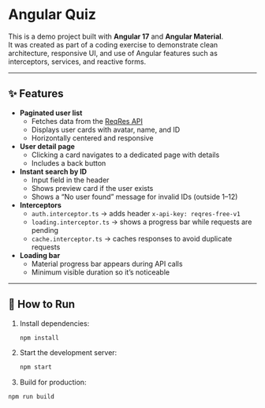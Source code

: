 # Angular Quiz

This is a demo project built with **Angular 17** and **Angular Material**.  
It was created as part of a coding exercise to demonstrate clean architecture, responsive UI, and use of Angular features such as interceptors, services, and reactive forms.

---

## ✨ Features

- **Paginated user list**
  - Fetches data from the [ReqRes API](https://reqres.in/api/users?page={page})
  - Displays user cards with avatar, name, and ID
  - Horizontally centered and responsive
- **User detail page**
  - Clicking a card navigates to a dedicated page with details
  - Includes a back button
- **Instant search by ID**
  - Input field in the header
  - Shows preview card if the user exists
  - Shows a “No user found” message for invalid IDs (outside 1–12)
- **Interceptors**
  - `auth.interceptor.ts` → adds header `x-api-key: reqres-free-v1`
  - `loading.interceptor.ts` → shows a progress bar while requests are pending
  - `cache.interceptor.ts` → caches responses to avoid duplicate requests
- **Loading bar**
  - Material progress bar appears during API calls
  - Minimum visible duration so it’s noticeable
  
---

## 🔧 How to Run

1. Install dependencies:
   ```bash
   npm install

2. Start the development server:
   ```bash
   npm start
   
3. Build for production:
  ```bash
  npm run build